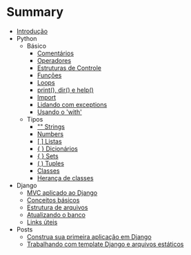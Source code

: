 # Summary

* [Introdução](README.md)
* Python
    * Básico
        * [Comentários](content/python/basics/comentarios.md)
        * [Operadores](content/python/basics/operadores.md)
        * [Estruturas de Controle](content/python/basics/estruturas-de-controle.md)
        * [Funções](content/python/basics/funcoes.md)
        * [Loops](content/python/basics/loops.md)
        * [print(), dir() e help()](content/python/basics/print-dir-e-help.md)
        * [Import](content/python/basics/import.md)
        * [Lidando com exceptions](content/python/basics/lidando-com-exceptions.md)
        * [Usando o 'with'](content/python/basics/with.md)
    * Tipos
        * ["" Strings](content/python/types/string.md)
        * [ Numbers](content/python/types/numbers.md)
        * [[ ] Listas](content/python/types/list.md)
        * [{ } Dicionários](content/python/types/dictionary.md)
        * [{ } Sets](content/python/types/set.md)
        * [( ) Tuples](content/python/types/tuple.md)
        * [Classes](content/python/types/class.md)
        * [Herança de classes](content/python/types/class-inheritance.md)
* Django
    * [MVC aplicado ao Django](content/django/0-mvc-aplicado-ao-django.md)
    * [Conceitos básicos](content/django/1-django-conceitos-basicos.md)
    * [Estrutura de arquivos](content/django/2-estrutura-de-arquivos.md)
    * [Atualizando o banco](content/django/3-atualizando-o-banco.md)
    * [Links úteis](content/django/links-uteis.md)
* Posts
    * [Construa sua primeira aplicação em Django](content/posts/primeira-aplicacao-em-django.md)
    * [Trabalhando com template Django e arquivos estáticos](content/posts/trabalhando-com-templates-django-e-arquivos-estaticos.md)
